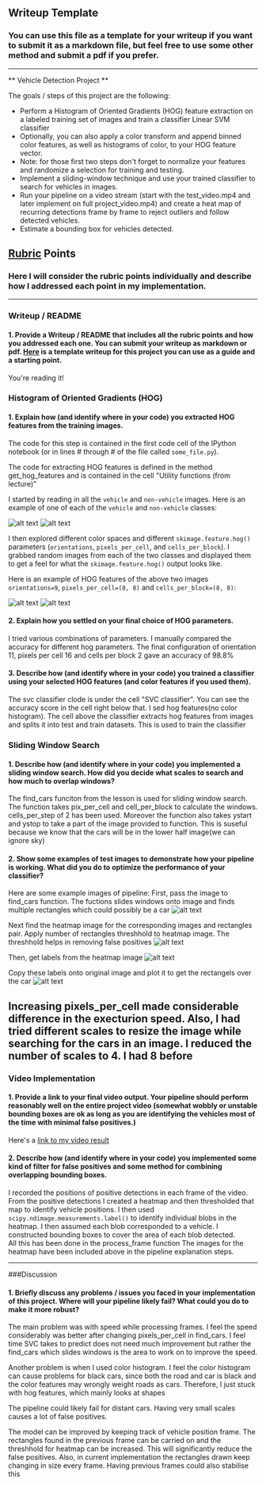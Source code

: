 ## Writeup Template
### You can use this file as a template for your writeup if you want to submit it as a markdown file, but feel free to use some other method and submit a pdf if you prefer.

---

** Vehicle Detection Project **

The goals / steps of this project are the following:

* Perform a Histogram of Oriented Gradients (HOG) feature extraction on a labeled training set of images and train a classifier Linear SVM classifier
* Optionally, you can also apply a color transform and append binned color features, as well as histograms of color, to your HOG feature vector. 
* Note: for those first two steps don't forget to normalize your features and randomize a selection for training and testing.
* Implement a sliding-window technique and use your trained classifier to search for vehicles in images.
* Run your pipeline on a video stream (start with the test_video.mp4 and later implement on full project_video.mp4) and create a heat map of recurring detections frame by frame to reject outliers and follow detected vehicles.
* Estimate a bounding box for vehicles detected.

[//]: # (Image References)
[no_car]: ./images/no_car.png
[car]: ./images/car_hog.png
[car_hog]: ./images/no_car_hog.png
[no_car_hog]: ./images/car.png
[pipeline_1]: ./images/pipeline_1.png
[pipeline_2]: ./images/pipeline_2.png
[pipeline_3]: ./images/pipeline_3.png
[pipeline_4]: ./images/pipeline_4.png

## [Rubric](https://review.udacity.com/#!/rubrics/513/view) Points
### Here I will consider the rubric points individually and describe how I addressed each point in my implementation.  

---
### Writeup / README

#### 1. Provide a Writeup / README that includes all the rubric points and how you addressed each one.  You can submit your writeup as markdown or pdf.  [Here](https://github.com/udacity/CarND-Vehicle-Detection/blob/master/writeup_template.md) is a template writeup for this project you can use as a guide and a starting point.  

You're reading it!

### Histogram of Oriented Gradients (HOG)

#### 1. Explain how (and identify where in your code) you extracted HOG features from the training images.

The code for this step is contained in the first code cell of the IPython notebook (or in lines # through # of the file called `some_file.py`).  

The code for extracting HOG features is defined in the method get_hog_features and is contained in the cell "Utility functions (from lecture)"

I started by reading in all the `vehicle` and `non-vehicle` images.  Here is an example of one of each of the `vehicle` and `non-vehicle` classes:

![alt text][car]
![alt text][no_car]

I then explored different color spaces and different `skimage.feature.hog()` parameters (`orientations`, `pixels_per_cell`, and `cells_per_block`).  I grabbed random images from each of the two classes and displayed them to get a feel for what the `skimage.feature.hog()` output looks like.

Here is an example of HOG features of the above two images `orientations=9`, `pixels_per_cell=(8, 8)` and `cells_per_block=(8, 8)`:


![alt text][car_hog]
![alt text][no_car_hog]

#### 2. Explain how you settled on your final choice of HOG parameters.

I tried various combinations of parameters. I manually  compared the accuracy for different hog parameters. The final configuration of orientation 11, pixels per cell 16 and cells per block 2 gave an accuracy of 98.8%

#### 3. Describe how (and identify where in your code) you trained a classifier using your selected HOG features (and color features if you used them).

The svc classifier clode is under the cell "SVC classifier". You can see the accuracy score in the cell right below that. I sed hog features(no color histogram). The cell above the classifier extracts hog features from images and splits it into test and train datasets. This is used to train the classifier

### Sliding Window Search

#### 1. Describe how (and identify where in your code) you implemented a sliding window search.  How did you decide what scales to search and how much to overlap windows?

The find_cars funciton from the lesson is used for sliding window search. The function takes pix_per_cell and cell_per_block to calculate the windows. cells_per_step of 2 has been used. Moreover the function also takes ystart and ystop to take a part of the image provided to function. This is suseful because we know that the cars will be in the lower half image(we can ignore sky)

#### 2. Show some examples of test images to demonstrate how your pipeline is working.  What did you do to optimize the performance of your classifier?

Here are some example images of pipeline:
First, pass the image to find_cars function. The fuctions slides windows onto image and finds multiple rectangles which could possibly be a car
![alt text][pipeline_1]


Next find the heatmap image for the corresponding images and rectangles pair. Apply number of rectangles threshhold to heatmap image.  The threshhold helps in removing false positives
![alt text][pipeline_2]

Then, get labels from the heatmap image
![alt text][pipeline_3]

Copy these labels onto original image and plot it to get the rectangels over the car
![alt text][pipeline_4]

Increasing pixels_per_cell made considerable difference in the execturion speed. Also, I had tried different scales to resize the image while searching for the cars in an image. I reduced the number of scales to 4. I had 8 before
---

### Video Implementation

#### 1. Provide a link to your final video output.  Your pipeline should perform reasonably well on the entire project video (somewhat wobbly or unstable bounding boxes are ok as long as you are identifying the vehicles most of the time with minimal false positives.)

Here's a [link to my video result](./project_video_out.mp4)


#### 2. Describe how (and identify where in your code) you implemented some kind of filter for false positives and some method for combining overlapping bounding boxes.

I recorded the positions of positive detections in each frame of the video.  From the positive detections I created a heatmap and then thresholded that map to identify vehicle positions.  I then used `scipy.ndimage.measurements.label()` to identify individual blobs in the heatmap.  I then assumed each blob corresponded to a vehicle.  I constructed bounding boxes to cover the area of each blob detected.  
All this has been done in the process_frame function
The images for the heatmap have been included above in the pipeline explanation steps.


---

###Discussion

#### 1. Briefly discuss any problems / issues you faced in your implementation of this project.  Where will your pipeline likely fail?  What could you do to make it more robust?

The main problem was with speed while processing frames. I feel the speed considerably was better after changing pixels_per_cell in find_cars. I feel time SVC takes to predict does not need much improvement but rather the find_cars which slides windows is the area to work on to improve the speed.

Another problem is when I used color histogram. I feel the color histogram can cause problems for black cars, since both the road and car is black and the color features may wrongly weight roads as cars. Therefore, I just stuck with hog features, which mainly looks at shapes

The pipeline could likely fail for distant cars. Having very small scales causes a lot of false positives.

The model can be improved by keeping track of vehicle position frame. The rectangles found in the previous frame can be carried on and the threshhold for heatmap can be increased. This will significantly reduce the false positives. Also, in current implementation the rectangles drawn keep changing in size every frame. Having previous frames could also stabilise this 

